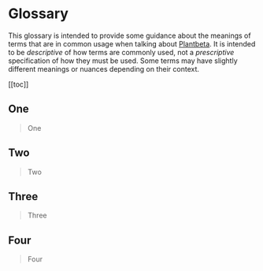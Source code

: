 # Glossary

This glossary is intended to provide some guidance about the meanings of terms that are in common usage when talking about [Plantbeta](/guide/What/WhatPlantbeta). It is intended to be *descriptive* of how terms are commonly used, not a *prescriptive* specification of how they must be used. Some terms may have slightly different meanings or nuances depending on their context.

[[toc]]

## One

> One

## Two

> Two

## Three

> Three

## Four

> Four




